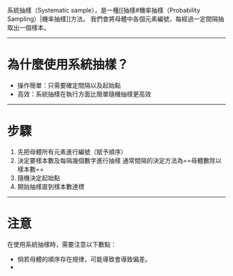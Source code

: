 系統抽樣（Systematic sample），是一種[[抽樣#機率抽樣（Probability Sampling）|機率抽樣]]方法。
我們會將母體中各個元素編號，每經過一定間隔抽取出一個樣本。
- - -
# 為什麼使用系統抽樣？
- 操作簡單：只需要確定間隔以及起始點
- 高效：系統抽樣在執行方面比簡單隨機抽樣更高效
- - -
# 步驟
1. 先把母體所有元素進行編號（賦予順序）
2. 決定要樣本數及每隔幾個數字進行抽樣
   通常間隔的決定方法為==母體數除以樣本數==
3. 隨機決定起始點
4. 開始抽樣直到樣本數達標
- - -
# 注意
在使用系統抽樣時，需要注意以下數點：
- 倘若母體的順序存在規律，可能導致會導致偏差。
- 